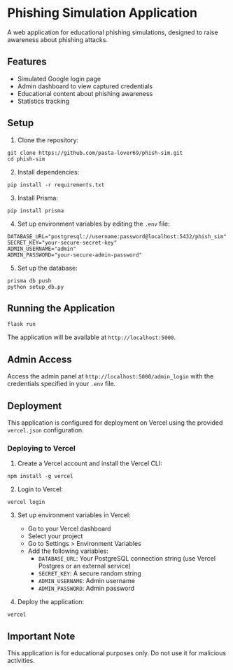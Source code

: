 # Phishing Simulation Application

A web application for educational phishing simulations, designed to raise awareness about phishing attacks.

## Features

- Simulated Google login page
- Admin dashboard to view captured credentials
- Educational content about phishing awareness
- Statistics tracking

## Setup

1. Clone the repository:
```
git clone https://github.com/pasta-lover69/phish-sim.git
cd phish-sim
```

2. Install dependencies:
```
pip install -r requirements.txt
```

3. Install Prisma:
```
pip install prisma
```

4. Set up environment variables by editing the `.env` file:
```
DATABASE_URL="postgresql://username:password@localhost:5432/phish_sim"
SECRET_KEY="your-secure-secret-key"
ADMIN_USERNAME="admin"
ADMIN_PASSWORD="your-secure-admin-password"
```

5. Set up the database:
```
prisma db push
python setup_db.py
```

## Running the Application

```
flask run
```

The application will be available at `http://localhost:5000`.

## Admin Access

Access the admin panel at `http://localhost:5000/admin_login` with the credentials specified in your `.env` file.

## Deployment

This application is configured for deployment on Vercel using the provided `vercel.json` configuration.

### Deploying to Vercel

1. Create a Vercel account and install the Vercel CLI:
```
npm install -g vercel
```

2. Login to Vercel:
```
vercel login
```

3. Set up environment variables in Vercel:
   - Go to your Vercel dashboard
   - Select your project
   - Go to Settings > Environment Variables
   - Add the following variables:
     - `DATABASE_URL`: Your PostgreSQL connection string (use Vercel Postgres or an external service)
     - `SECRET_KEY`: A secure random string
     - `ADMIN_USERNAME`: Admin username
     - `ADMIN_PASSWORD`: Admin password

4. Deploy the application:
```
vercel
```

## Important Note

This application is for educational purposes only. Do not use it for malicious activities. 